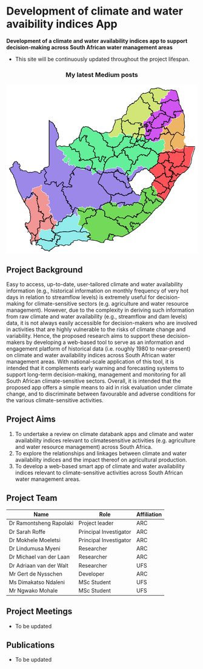 # Development of climate and water avaibility indices App
**Development of a climate and water availability indices app to support decision-making across South African water management areas**
- This site will be continuously updated throughout the project lifespan.

<h3 align="center"> My latest Medium posts </h3>

<a href="alternative text"><img src="https://github.com/climindex/climindex.github.io/blob/main/images/water_management_areas.png" align="middle" width="desired width" height="desired heigh"></a>

## Project Background
Easy to access, up-to-date, user-tailored climate and water availability information (e.g., historical information on monthly frequency of very hot days in relation to streamflow levels) is extremely useful for decision-making for climate-sensitive sectors (e.g. agriculture and water resource management). However, due to the complexity in deriving such information from raw climate and water availability (e.g., streamflow and dam levels) data, it is not always easily accessible for decision-makers who are involved in activities that are highly vulnerable to the risks of climate change and variability. Hence, the proposed research aims to support these decision-makers by developing a web-based tool to serve as an information and engagement platform of historical data (i.e. roughly 1980 to near-present) on climate and water availability indices across South African water management areas. With national-scale application of this tool, it is intended that it complements early warning and forecasting systems to support long-term decision-making, management and monitoring for all South African climate-sensitive sectors. Overall, it is intended that the proposed app offers a simple means to aid in risk evaluation under climate change, and to discriminate between favourable and adverse conditions for the various climate-sensitive activities.
## Project Aims
1. To undertake a review on climate databank apps and climate and water availability indices relevant to climatesensitive activities (e.g. agriculture and water resource management) across South Africa.
2. To explore the relationships and linkages between climate and water availability indices and the impact thereof on agricultural production.
3. To develop a web-based smart app of climate and water availability indices relevant to climate-sensitive activities across South African water management areas.

## Project Team
| Name                     | Role                  | Affiliation |
| -------------------------|-----------------------|-------------|
| Dr Ramontsheng Rapolaki  | Project leader        | ARC         |
| Dr Sarah Roffe           | Principal Investigator| ARC         |
| Dr Mokhele Moeletsi      | Principal Investigator| ARC         |
| Dr Lindumusa Myeni       | Researcher            | ARC         |
| Dr Michael van der Laan  | Researcher            | ARC         |
| Dr Adriaan van der Walt  | Researcher            | UFS         |
| Mr Gert de Nysschen      | Developer             | ARC         |
| Ms Dimakatso Ndaleni     | MSc Student           | UFS         |
| Mr Ngwako Mohale         | MSc Student           | UFS         |



## Project Meetings
- To be updated
## Publications
- To be updated
